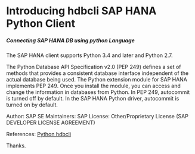 # Introducing hdbcli SAP HANA Python Client

##### Connecting SAP HANA DB using python Language

The SAP HANA client supports Python 3.4 and later and Python 2.7.

The Python Database API Specification v2.0 (PEP 249) defines a set of methods that provides a consistent database interface independent of the actual database being used. The Python extension module for SAP HANA implements PEP 249. Once you install the module, you can access and change the information in databases from Python. In PEP 249, autocommit is turned off by default. In the SAP HANA Python driver, autocommit is turned on by default.

Author: SAP SE
Maintainers: SAP
License: Other/Proprietary License (SAP DEVELOPER LICENSE AGREEMENT)

References:
[Python hdbcli](https://pypi.org/project/hdbcli/)

Thanks.








